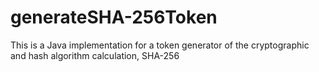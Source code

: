 # generateSHA-256Token

This is a Java implementation for a token generator of the cryptographic and hash algorithm calculation, SHA-256
